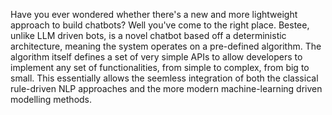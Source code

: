 Have you ever wondered whether there's a new and more lightweight approach to build chatbots? Well you've come to the right place. 
Bestee, unlike LLM driven bots, is a novel chatbot based off a deterministic architecture, meaning the system operates on a pre-defined algorithm. The algorithm itself defines a set of very simple APIs to allow developers to implement any set of functionalities, from simple to complex, from big to small. This essentially allows the seemless integration of both the classical rule-driven NLP approaches and the more modern machine-learning driven modelling methods.

